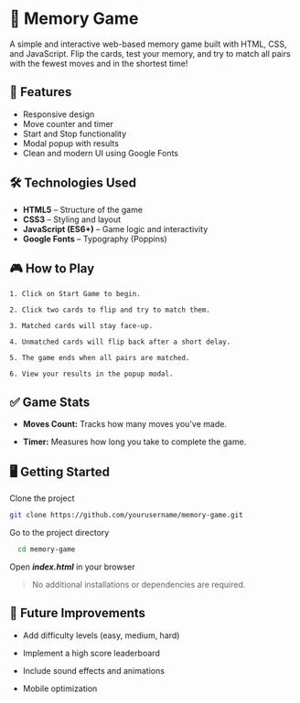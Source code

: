 
# 🧠 Memory Game

A simple and interactive web-based memory game built with HTML, CSS, and JavaScript. Flip the cards, test your memory, and try to match all pairs with the fewest moves and in the shortest time!


## 🚀 Features

- Responsive design
- Move counter and timer
- Start and Stop functionality
- Modal popup with results
- Clean and modern UI using Google Fonts


## 🛠️ Technologies Used

- **HTML5** – Structure of the game
- **CSS3** – Styling and layout
- **JavaScript (ES6+)** – Game logic and interactivity
- **Google Fonts** – Typography (Poppins)


## 🎮 How to Play

    1. Click on Start Game to begin.

    2. Click two cards to flip and try to match them.

    3. Matched cards will stay face-up.

    4. Unmatched cards will flip back after a short delay.

    5. The game ends when all pairs are matched.

    6. View your results in the popup modal.


## ✅ Game Stats

* **Moves Count:** Tracks how many moves you've made.

* **Timer:** Measures how long you take to complete the game.


## 🖥️ Getting Started

Clone the project

```bash 
git clone https://github.com/yourusername/memory-game.git
```

Go to the project directory

```bash
  cd memory-game
```

Open ***index.html*** in your browser

> No additional installations or dependencies are required.


## 📌 Future Improvements

- Add difficulty levels (easy, medium, hard)

- Implement a high score leaderboard

- Include sound effects and animations

- Mobile optimization

